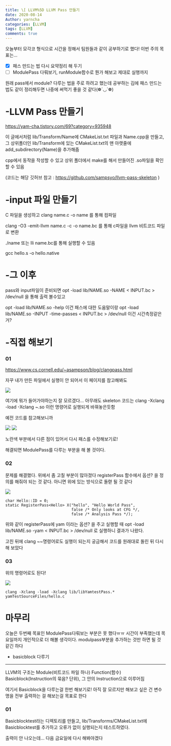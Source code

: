 ```yaml
---
title: \[ LLVM%5D LLVM Pass 만들기
date: 2020-08-14
Author: yarncha
categories: [LLVM]
tags: [LLVM]
comments: true
---
```


오늘부터 모각코 형식으로 시간을 정해서 팀원들과 같이 공부하기로 했다!
이번 주의 목표는...

-   [x] 패스 만드는 법 다시 요약정리 해 두기
-   [ ] ModulePass 다뤄보기, runModule함수로 뭔가 해보고 제대로 실행까지

원래 pass에서 module? 다루는 법을 주로 하려고 했는데 공부하는 김에 패스 만드는법도 같이 정리해두면 나중에 써먹기 좋을 것 같다(❁´◡`❁)

# -LLVM Pass 만들기

https://yam-cha.tistory.com/69?category=935948

이 글에서처럼 lib/Transform/Name에 CMakeList.txt 파일과 Name.cpp을 만들고, 그 상위폴더인 lib/Transform에 있는 CMakeList.txt의 맨 아랫줄에 add_subdirectory(Name)을 추가해줌

cpp에서 동작을 작성할 수 있고 상위 폴더에서 make를 해서 만들어진 .so파일을 확인할 수 있음

(코드는 해당 깃허브 참고 : https://github.com/sampsyo/llvm-pass-skeleton )

# -input 파일 만들기

C 파일을 생성하고
clang name.c -o name
를 통해 컴파일

clang -O3 -emit-llvm name.c -c -o name.bc
를 통해 c파일을 llvm 비트코드 파일로 변환

./name 또는 lli name.bc를 통해 실행할 수 있음

gcc hello.s -o hello.native

# -그 이후

pass와 input파일이 준비되면
opt -load lib/NAME.so -NAME < INPUT.bc > /dev/null 을 통해 출력 볼수있고

opt -load lib/NAME.so -help 이건 패스에 대한 도움말이랑
opt -load lib/NAME.so -INPUT -time-passes < INPUT.bc > /dev/null 이건 시간측정같은거?

# -직접 해보기

### 01

https://www.cs.cornell.edu/~asampson/blog/clangpass.html

자꾸 내가 만든 파일에서 실행이 안 되어서 이 페이지를 참고해봐도

![](<\images\13_01.png>)

여기에 뭐가 들어가야하는지 잘 모르겠다... 아무래도 skeleton 코드는 clang -Xclang -load -Xclang ~.so 이런 명령어로 실행되게 바꿔놓은듯함

예전 코드를 참고해보니까

![](<\images\13_02.png>)
![](<\images\13_03.png>)

노란색 부분에서 다른 점이 있어서 다시 패스를 수정해보기로!

해결되면 ModulePass를 다루는 부분을 해 볼 것이다.

### 02

문제를 해결했다. 위에서 좀 고칠 부분이 많아졌다
registerPass 함수에서 옵션? 을 정의를 해줘야 되는 것 같다. 아니면 위에 있는 방식으로 돌렫 될 것 같다

![](<\images\13_04.png>)
```
char Hello::ID = 0;
static RegisterPass<Hello> X("hello", "Hello World Pass",
                             false /* Only looks at CFG */,
                             false /* Analysis Pass */);
```

위와 같이 registerPass에 yam 이라는 옵션? 을 주고 실행할 때
opt -load lib/NAME.so -yam < INPUT.bc > /dev/null
로 실행하니 결과가 나왔다.

고친 뒤에 clang ~~명령어로도 실행이 되는지 궁금해서 코드를 원래대로 돌린 뒤 다시 해 보았다

### 03

위의 명령어로도 된다!

![](<\images\13_05.png>)

```
clang -Xclang -load -Xclang lib/libYamtestPass.* yamTestSourceFiles/hello.c

```


# 마무리

오늘은 두번째 목표인 ModulePass다뤄보는 부분은 못 했다ㅠㅠ 시간이 부족했는데 목요일까지 개인적으로 더 해볼 생각이다. modulpass부분을 추가하는 것만 하면 될 것 같긴 하다
+ basicblock 다루기

-------------------------------

LLVM의 구조는 Module(비트코드 파일 하나) Function(함수) Basicblock(Instruction의 묶음? 단위), 그 안의 Instruction으로 이루어짐

여기서 Basicblock을 다루는걸 한번 해보기로! 아직 잘 모르지만 해보고 싶은 건 변수 명을 전부 출력하는 걸 해보는걸 목표로 한다

### 01

Basicblocktest라는 디렉토리를 만들고, lib/Transforms/CMakeList.txt에 Basicblocktest를 추가하고 오류가 없이 실행되는지 테스트하였다.

출력이 안 나오는데... 다음 금요일에 다시 해봐야겠다
